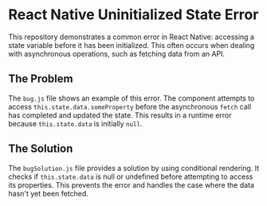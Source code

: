 # React Native Uninitialized State Error

This repository demonstrates a common error in React Native: accessing a state variable before it has been initialized. This often occurs when dealing with asynchronous operations, such as fetching data from an API.

## The Problem

The `bug.js` file shows an example of this error. The component attempts to access `this.state.data.someProperty` before the asynchronous `fetch` call has completed and updated the state. This results in a runtime error because `this.state.data` is initially `null`.

## The Solution

The `bugSolution.js` file provides a solution by using conditional rendering.  It checks if `this.state.data` is null or undefined before attempting to access its properties. This prevents the error and handles the case where the data hasn't yet been fetched.